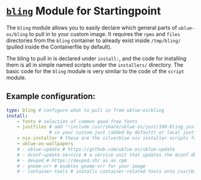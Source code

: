 # [`bling`](https://github.com/ublue-os/bling) Module for Startingpoint

The `bling` module allows you to easily declare which general parts of `ublue-os/bling` to pull in to your custom image. It requires the `rpms` and `files` directories from the `bling` container to already exist inside `/tmp/bling/` (pulled inside the Containerfile by default).

The bling to pull in is declared under `install:`, and the code for installing them is all in simple named scripts under the `installers/` directory. The basic code for the `bling` module is very similar to the code of the `script` module.

## Example configuration:

```yaml
type: bling # configure what to pull in from ublue-os/bling
install:
    - fonts # selection of common good free fonts
    - justfiles # add "!include /usr/share/ublue-os/just/100-bling.just"
                # in your custom.just (added by default) or local justfile
    - nix-installer # these are the silverblue nix installer scripts from dnkmmr69420
    - ublue-os-wallpapers
    # - ublue-update # https://github.com/ublue-os/ublue-update
    # - dconf-update-service # a service unit that updates the dconf db on boot
    # - devpod # https://devpod.sh/ as an rpm
    # - gnome-vrr # enables gnome-vrr for your image 
    # - container-tools # installs container-related tools onto /usr/bin: kind, kubectx, docker-compose and kubens 

```
